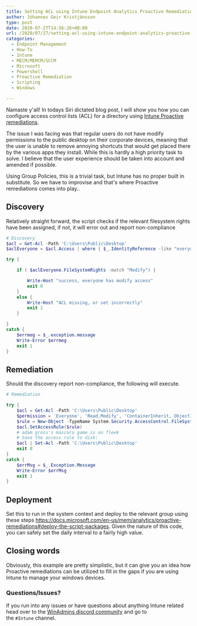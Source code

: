 ```yaml
---
title: Setting ACL using Intune Endpoint Analytics Proactive Remediations
author: Jóhannes Geir Kristjánsson
type: post
date: 2020-07-27T14:56:26+00:00
url: /2020/07/27/setting-acl-using-intune-endpoint-analytics-proactive-remediations/
categories:
  - Endpoint Management
  - How-To
  - Intune
  - MECM/MEMCM/SCCM
  - Microsoft
  - Powershell
  - Proactive Remediation
  - Scripting
  - Windows

---
```

Namaste y'all! In todays Siri dictated blog post, I will show you how you can configure access control lists (ACL) for a directory using [Intune Proactive remediations](https://docs.microsoft.com/en-us/mem/analytics/proactive-remediations).

The issue I was facing was that regular users do not have modify permissions to the public desktop on their corporate devices, meaning that the user is unable to remove annoying shortcuts that would get placed there by the various apps they install. While this is hardly a high priority task to solve. I believe that the user experience should be taken into account and amended if possible.

Using Group Policies, this is a trivial task, but Intune has no proper built in substitute. So we have to improvise and that's where Proactive remediations comes into play..

## Discovery

Relatively straight forward, the script checks if the relevant filesystem rights have been assigned, if not, it will error out and report non-compliance


```powershell 
# Discovery
$acl = Get-Acl -Path 'C:\Users\Public\Desktop'
$aclEveryone = $acl.Access | where { $_.IdentityReference -like "everyone" } 

try {

    if ( $aclEveryone.FileSystemRights -match "Modify") {

        Write-Host "success, everyone has modify access"
        exit 0
    }
    else {
        Write-Host "ACL missing, or set incorrectly"
        exit 1
    }

}
catch {
    $errmeg = $_.exception.message
    Write-Error $errmeg
    exit 1
}
```


## Remediation

Should the discovery report non-compliance, the following will execute.


```powershell 
# Remediation

try {
    $acl = Get-Acl -Path 'C:\Users\Public\Desktop'
    $permission = 'Everyone', 'Read,Modify', 'ContainerInherit, ObjectInherit', 'None', 'Allow' 
    $rule = New-Object -TypeName System.Security.AccessControl.FileSystemAccessRule -ArgumentList $permission
    $acl.SetAccessRule($rule)
    # adam gross's mascara game is on fleek
    # Save the access rule to disk:
    $acl | Set-Acl -Path 'C:\Users\Public\Desktop'
    exit 0
}
catch {
    $errMsg = $_.Exception.Message
    Write-Error $errMsg
    exit 1
}
```


## Deployment

Set this to run in the system context and deploy to the relevant group using these steps <https://docs.microsoft.com/en-us/mem/analytics/proactive-remediations#deploy-the-script-packages>. Given the nature of this code, you can safely set the daily interval to a fairly high value.

## Closing words

Obviously, this example are pretty simplistic, but it can give you an idea how Proactive remediations can be utilized to fill in the gaps if you are using Intune to manage your windows devices.

### Questions/Issues?

If you run into any issues or have questions about anything Intune related head over to the&nbsp;[WinAdmins discord community](https://aka.ms/winadmins)&nbsp;and go to the&nbsp;`#Intune`&nbsp;channel.
